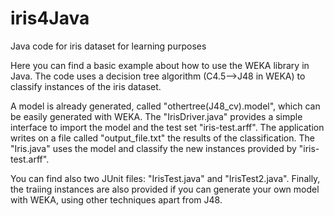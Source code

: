 # iris4Java
Java code for iris dataset for learning purposes

Here you can find a basic example about how to use the WEKA library in Java. The code uses a decision tree algorithm (C4.5-->J48 in WEKA) to classify instances of the iris dataset.

A model is already generated, called "othertree(J48_cv).model", which can be easily generated with WEKA. The "IrisDriver.java" provides a simple interface to import the model and the test set "iris-test.arff". The application writes on a file called "output_file.txt" the results of the classification. The "Iris.java" uses the model and classify the new instances provided by "iris-test.arff".

You can find also two JUnit files: "IrisTest.java" and "IrisTest2.java".
Finally, the traiing instances are also provided if you can generate your own model with WEKA, using other techniques
apart from J48.
